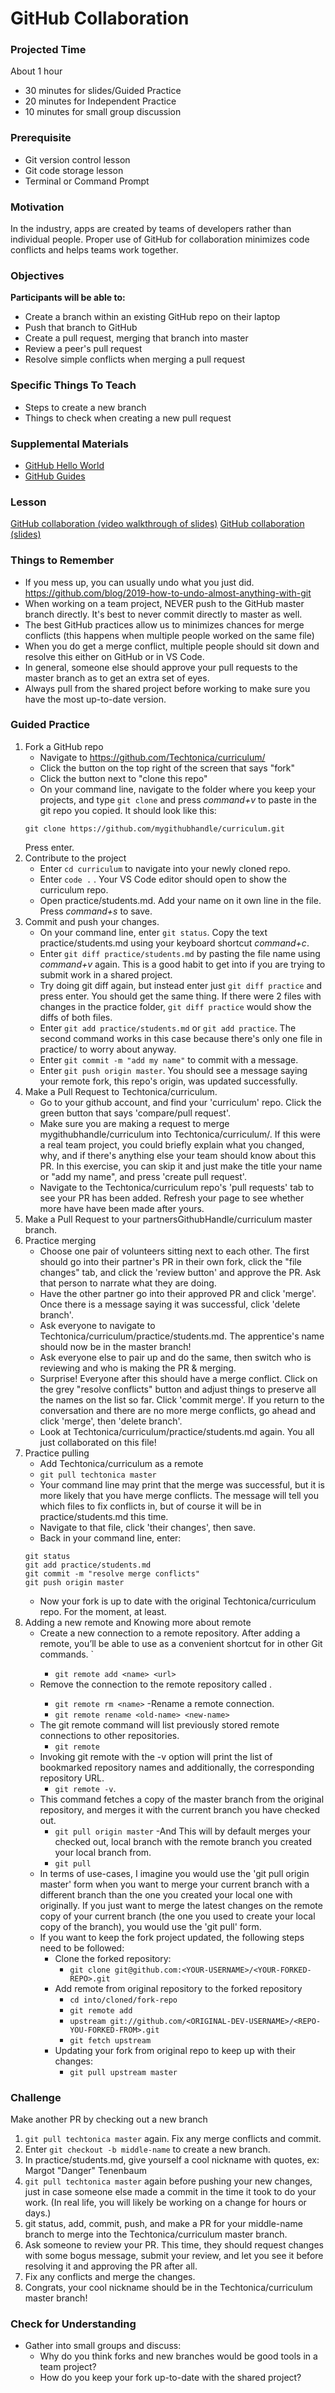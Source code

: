 # GitHub Collaboration

### Projected Time
About 1 hour
- 30 minutes for slides/Guided Practice
- 20 minutes for Independent Practice
- 10 minutes for small group discussion


### Prerequisite
- Git version control lesson
- Git code storage lesson
- Terminal or Command Prompt

### Motivation
In the industry, apps are created by teams of developers rather than individual people. Proper use of GitHub for collaboration minimizes code conflicts and helps teams work together.

### Objectives
**Participants will be able to:**
- Create a branch within an existing GitHub repo on their laptop
- Push that branch to GitHub
- Create a pull request, merging that branch into master
- Review a peer's pull request
- Resolve simple conflicts when merging a pull request

### Specific Things To Teach
- Steps to create a new branch
- Things to check when creating a new pull request

### Supplemental Materials
- [GitHub Hello World](https://guides.github.com/activities/hello-world/)
- [GitHub Guides](https://guides.github.com/)

### Lesson
[GitHub collaboration (video walkthrough of slides)](https://drive.google.com/open?id=1qTURZrzNXXhqLCQIe_lV8CAkWNpP62kY)
[GitHub collaboration (slides)](https://docs.google.com/presentation/d/1dGsFDog3uUq0XwVMCbYRJucPuzBWTFCawdas2r6fBdA/edit#slide=id.p)

### Things to Remember
- If you mess up, you can usually undo what you just did. https://github.com/blog/2019-how-to-undo-almost-anything-with-git
- When working on a team project, NEVER push to the GitHub master branch directly. It's best to never commit directly to master as well.
- The best GitHub practices allow us to minimizes chances for merge conflicts (this happens when multiple people worked on the same file)
- When you do get a merge conflict, multiple people should sit down and resolve this either on GitHub or in VS Code.
- In general, someone else should approve your pull requests to the master branch as to get an extra set of eyes.
- Always pull from the shared project before working to make sure you have the most up-to-date version.  

### Guided Practice  
1. Fork a GitHub repo
    - Navigate to https://github.com/Techtonica/curriculum/
    - Click the button on the top right of the screen that says "fork"
    - Click the button next to "clone this repo"
    - On your command line, navigate to the folder where you keep your projects, and type ```git clone```
    and press *command+v* to paste in the git repo you copied. It should look like this: 
    ```
    git clone https://github.com/mygithubhandle/curriculum.git
    ``` 
      Press enter.
1. Contribute to the project
    - Enter ```cd curriculum``` to navigate into your newly cloned repo.
    - Enter ```code .``` .  Your VS Code editor should open to show the curriculum repo.
    - Open practice/students.md.  Add your name on it own line in the file. Press *command+s* to save.
1. Commit and push your changes.
    - On your command line, enter ```git status```. Copy the text practice/students.md using your keyboard shortcut *command+c*.
    - Enter ```git diff practice/students.md``` by pasting the file name using *command+v* again.  This is a good habit to get into if you are trying to submit work in a shared project.
    - Try doing git diff again, but instead enter just ```git diff practice``` and press enter.  You should get the same thing.  If there were 2 files with changes in the practice folder, ```git diff practice``` would show the diffs of both files.
    - Enter ```git add practice/students.md``` or ```git add practice```.  The second command works in this case because there's only one file in practice/ to worry about anyway.
    - Enter ```git commit -m "add my name"``` to commit with a message.
    - Enter ```git push origin master```.  You should see a message saying your remote fork, this repo's origin, was updated successfully.
1. Make a Pull Request to Techtonica/curriculum.
    - Go to your github account, and find your 'curriculum' repo.  Click the green button that says 'compare/pull request'.
    - Make sure you are making a request to merge mygithubhandle/curriculum into Techtonica/curriculum/. If this were a real team project, you could briefly explain what you changed, why, and if there's anything else your team should know about this PR. In this exercise, you can skip it and just make the title your name or "add my name", and press 'create pull request'.
    - Navigate to the Techtonica/curriculum repo's 'pull requests' tab to see your PR has been added.  Refresh your page to see whether more have have been made after yours.
1. Make a Pull Request to your partnersGithubHandle/curriculum master branch.
1. Practice merging
    - Choose one pair of volunteers sitting next to each other. The first should go into their partner's PR in their own fork, click the "file changes" tab, and click the 'review button' and approve the PR.  Ask that person to narrate what they are doing.
    - Have the other partner go into their approved PR and click 'merge'. Once there is a message saying it was successful, click 'delete branch'.
    - Ask everyone to navigate to Techtonica/curriculum/practice/students.md.  The apprentice's name should now be in the master branch!
    - Ask everyone else to pair up and do the same, then switch who is reviewing and who is making the PR & merging.
    - Surprise!  Everyone after this should have a merge conflict.  Click on the grey "resolve conflicts" button and adjust things to preserve all the names on the list so far. Click 'commit merge'. If you return to the conversation and there are no more merge conflicts, go ahead and click 'merge', then 'delete branch'.
    - Look at Techtonica/curriculum/practice/students.md again. You all just collaborated on this file!
1. Practice pulling
    - Add Techtonica/curriculum as a remote
    - ```git pull techtonica master```
    - Your command line may print that the merge was successful, but it is more likely that you have merge conflicts.  The message will tell you which files to fix conflicts in, but of course it will be in practice/students.md this time.
    - Navigate to that file, click 'their changes', then save.
    - Back in your command line, enter:
    ```
    git status
    git add practice/students.md
    git commit -m "resolve merge conflicts"
    git push origin master
    ```
    - Now your fork is up to date with the original Techtonica/curriculum repo. For the moment, at least.
 1. Adding a new remote and Knowing more about remote
    - Create a new connection to a remote repository. After adding a remote, you’ll be able to use <name> as a convenient         shortcut for <url> in other Git commands. `
       - ```git remote add <name> <url>```
    - Remove the connection to the remote repository called <name>.
        - ```git remote rm <name>```
    -Rename a remote connection.
        - ```git remote rename <old-name> <new-name>```
    - The git remote command will list previously stored remote connections to other repositories.
        - ```git remote```
    - Invoking git remote with the -v option will print the list of bookmarked repository names and additionally, the corresponding repository URL.  
        - ```git remote -v```.
    - This command fetches a copy of the master branch from the original repository, and merges it with the current branch you have checked out.
        - ```git pull origin master```
    -And This will by default merges your checked out, local branch with the remote branch you created your local branch from.
        - ```git pull```
    - In terms of use-cases, I imagine you would use the 'git pull origin master' form when you want to merge your current branch with a different branch than the one you created your local one with originally. If you just want to merge the latest changes on the remote copy of your current branch (the one you used to create your local copy of the branch), you would use the 'git pull' form.
    - If you want to keep the fork project updated, the following steps need to be followed:
       - Clone the forked repository:
          - ```git clone git@github.com:<YOUR-USERNAME>/<YOUR-FORKED-REPO>.git```
       - Add remote from original repository to the forked repository
          - ```cd into/cloned/fork-repo```
          - ```git remote add``` 
          - ```upstream git://github.com/<ORIGINAL-DEV-USERNAME>/<REPO-YOU-FORKED-FROM>.git```
           - ```git fetch upstream```
        - Updating your fork from original repo to keep up with their changes:
           - ```git pull upstream master```

       
  

### Challenge
Make another PR by checking out a new branch
  1. ```git pull techtonica master``` again. Fix any merge conflicts and commit.
  1. Enter ```git checkout -b middle-name``` to create a new branch.
  1. In practice/students.md, give yourself a cool nickname with quotes, ex: Margot "Danger" Tenenbaum
  1. ```git pull techtonica master``` again before pushing your new changes, just in case someone else made a commit in the time it took to do your work. (In real life, you will likely be working on a change for hours or days.)
  1. git status, add, commit, push, and make a PR for your middle-name branch to merge into the Techtonica/curriculum master branch.
  1.  Ask someone to review your PR.  This time, they should request changes with some bogus message, submit your review, and let you see it before resolving it and approving the PR after all.
  1. Fix any conflicts and merge the changes.
  1. Congrats, your cool nickname should be in the Techtonica/curriculum master branch!

### Check for Understanding
- Gather into small groups and discuss:
  - Why do you think forks and new branches would be good tools in a team project?
  - How do you keep your fork up-to-date with the shared project?
